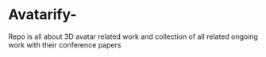 # Avatarify-
Repo is all about 3D avatar related work and collection of all related ongoing work with their conference papers
